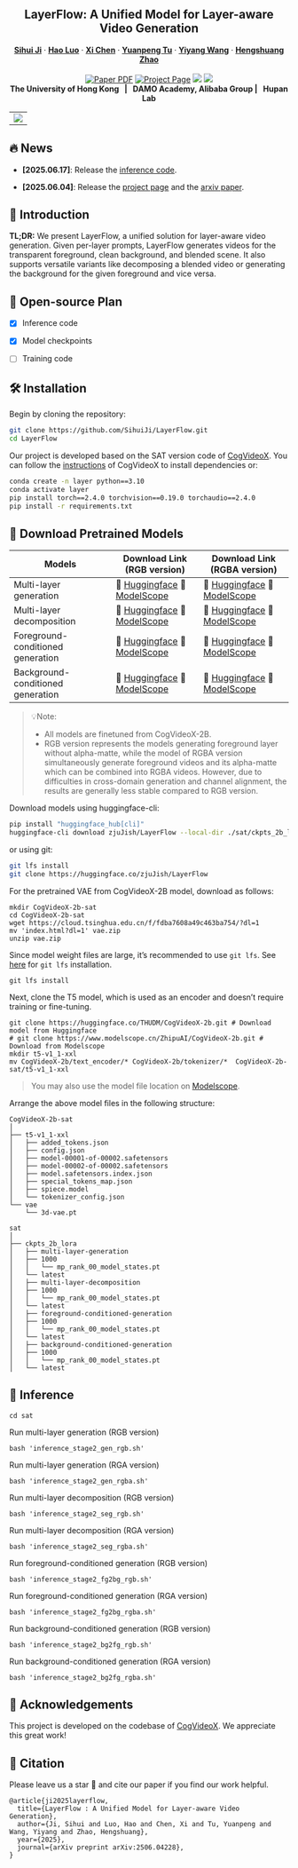 <p align="center">

<!-- ### [<a href="" target="_blank">arXiv</a>] [<a href="" target="_blank">Project Page</a>] [<a href="" target="_blank">Model Weights</a>]
_**[Sihui Ji<sup>1,2*</sup>](https://sihuiji.github.io/), [Hao Luo<sup>2,3</sup>](https://menghanxia.github.io/), [Xi Chen<sup>1</sup>](https://xavierchen34.github.io/), [Yuanpeng Tu<sup>1</sup>](https://yuanpengtu.github.io/), [Yiyang Wang<sup>1</sup>](https://scholar.google.com/citations?user=nKr8TJwAAAAJ&hl=en), <br>[Hengshuang Zhao<sup>1†</sup>](https://hszhao.github.io/)**_
<br>
(*Work done during an internship at DAMO Academy, Alibaba Group †corresponding author)

<sup>1</sup>The University of Hong Kong, <sup>2</sup>DAMO Academy, Alibaba Group, <sup>3</sup>Hupan Lab.

</div> -->

  <h2 align="center">LayerFlow: A Unified Model for Layer-aware Video Generation</h2>
  <p align="center">
    <a href="https://sihuiji.github.io/"><strong>Sihui Ji</strong></a>
    ·
    <a href="https://scholar.google.com/citations?user=7QvWnzMAAAAJ&hl=zh-CN"><strong>Hao Luo</strong></a>
    ·
    <a href="https://xavierchen34.github.io/"><strong>Xi Chen</strong></a>
    ·
    <a href="https://yuanpengtu.github.io/"><strong>Yuanpeng Tu</strong></a>
    ·
    <a href="https://scholar.google.com/citations?user=nKr8TJwAAAAJ&hl=en"><strong>Yiyang Wang</strong></a>
    ·
    <a href="https://hszhao.github.io/"><strong>Hengshuang Zhao</strong></a>
    <br>
    <br>
        <a href="https://arxiv.org/abs/2506.04228"><img src='https://img.shields.io/badge/arXiv-LayerFlow-red' alt='Paper PDF'></a>
        <a href='https://sihuiji.github.io/LayerFlow-Page/'><img src='https://img.shields.io/badge/Project_Page-LayerFlow-green' alt='Project Page'></a>
        <a href=''><img src='https://img.shields.io/badge/ModelScope-Weights-yellow'></a>
        <a href='https://huggingface.co/zjuJish/LayerFlow'><img src='https://img.shields.io/badge/%F0%9F%A4%97%20Hugging%20Face-Weights-blue'></a>
        <!-- <a href='https://replicate.com/lucataco/anydoor'><img src='https://replicate.com/lucataco/anydoor/badge'></a> -->
    <br>
    <b>The University of Hong Kong &nbsp; | &nbsp;  DAMO Academy, Alibaba Group  | &nbsp;  Hupan Lab </b>
  </p>
  
  <table align="center">
    <tr>
    <td>
      <img src="./teaser.png">
    </td>
    </tr>
  </table>


<!-- <div align="center">
<div align="center" style="margin-top: 0px; margin-bottom: 0px;">
<img src=logo.png width="30%"/>
</div> -->

<!-- **Important Note:** This open-source repository is intended to provide a reference implementation. Due to the difference in the underlying T2V model's performance, the open-source version may not achieve the same performance as the model in our paper. If you'd like to use the best version of ReCamMaster, please upload your video to [this link](https://docs.google.com/forms/d/e/1FAIpQLSezOzGPbm8JMXQDq6EINiDf6iXn7rV4ozj6KcbQCSAzE8Vsnw/viewform?usp=dialog). Additionally, we are working on developing an online trial website. Please stay tuned to updates on the [Kling website](https://app.klingai.com/global/). -->

## 🔥 News
<!-- - __[2025.04.15]__: Please feel free to explore our related work, [SynCamMaster](https://github.com/KwaiVGI/SynCamMaster). -->
- __[2025.06.17]__: Release the [inference code](https://github.com/SihuiJi/LayerFlow?tab=readme-ov-file#inference).
<!-- and  [model checkpoint](https://huggingface.co/zjuJish/LayerFlow). -->
<!-- - __[2025.03.31]__: Release the [MultiCamVideo Dataset](https://huggingface.co/datasets/KwaiVGI/MultiCamVideo-Dataset).
- __[2025.03.31]__: We have sent the inference results to the first 1000 trial users. -->
- __[2025.06.04]__: Release the [project page](https://sihuiji.github.io/LayerFlow-Page/) and the [arxiv paper](https://arxiv.org/abs/2506.04228).


  
## 📖 Introduction

**TL;DR:** We present LayerFlow, a unified solution for layer-aware video generation. Given per-layer prompts, LayerFlow generates videos for the transparent foreground, clean background, and blended scene. It also supports versatile variants like decomposing a blended video or generating the background for the given foreground and vice versa.  <br>

<!-- https://github.com/user-attachments/assets/52455e86-1adb-458d-bc37-4540a65a60d4 -->

<!-- ## 🚀 Trail: Try ReCamMaster with Your Own Videos

**Update:** We are actively processing the videos uploaded by users. So far, we have sent the inference results to the email addresses of the first **1256** testers. You should receive an email titled "Inference Results of ReCamMaster" from either jianhongbai@zju.edu.cn or cpurgicn@gmail.com. Please also check your spam folder, and let us know if you haven't received the email after a long time. If you enjoyed the videos we created, please consider giving us a star 🌟.

**You can try out our ReCamMaster by uploading your own video to [this link](https://docs.google.com/forms/d/e/1FAIpQLSezOzGPbm8JMXQDq6EINiDf6iXn7rV4ozj6KcbQCSAzE8Vsnw/viewform?usp=dialog), which will generate a video with camera movements along a new trajectory.** We will send the mp4 file generated by ReCamMaster to your inbox as soon as possible. For camera movement trajectories, we offer 10 basic camera trajectories as follows:

| Index       | Basic Trajectory                  |
|-------------------|-----------------------------|
| 1    | Pan Right                   |
| 2 | Pan Left                    |
| 3 | Tilt Up                     |
| 4 | Tilt Down                   |
| 5 | Zoom In                     |
| 6 | Zoom Out                    |
| 7 | Translate Up (with rotation)   |
| 8 | Translate Down (with rotation) |
| 9 | Arc Left (with rotation)    |
| 10 | Arc Right (with rotation)   |

If you would like to use ReCamMaster as a baseline and need qualitative or quantitative comparisons, please feel free to drop an email to [jianhongbai@zju.edu.cn](mailto:jianhongbai@zju.edu.cn). We can assist you with batch inference of our model. -->

## 📑 Open-source Plan

- [x] Inference code
- [x] Model checkpoints
- [ ] Training code


## 🛠️ Installation
Begin by cloning the repository:
```sh
git clone https://github.com/SihuiJi/LayerFlow.git
cd LayerFlow
```

Our project is developed based on the SAT version code of [CogVideoX](https://github.com/THUDM/CogVideo?tab=readme-ov-file#sat). You can follow the [instructions](https://github.com/THUDM/CogVideo/blob/main/sat/README.md) of CogVideoX to install dependencies or: <br> 

```bash
conda create -n layer python==3.10
conda activate layer
pip install torch==2.4.0 torchvision==0.19.0 torchaudio==2.4.0
pip install -r requirements.txt
```

## 🧱 Download Pretrained Models


| Models       | Download Link (RGB version)                                                                                                                                           |    Download Link (RGBA version)                      |
|--------------|---------------------------------------------------------------------------------------------------------------------------------------------------------|-------------------------------|
| Multi-layer generation      | 🤗 [Huggingface](https://huggingface.co/zjuJish/LayerFlow/tree/main/multi-layer-generation-rgb)      🤖 [ModelScope]()             | 🤗 [Huggingface](https://huggingface.co/zjuJish/LayerFlow/tree/main/multi-layer-generation-rgba)      🤖 [ModelScope]()
| Multi-layer decomposition | 🤗 [Huggingface](https://huggingface.co/zjuJish/LayerFlow/tree/main/multi-layer-decomposition-rgb)    🤖 [ModelScope]()     | 🤗 [Huggingface](https://huggingface.co/zjuJish/LayerFlow/tree/main/multi-layer-decomposition-rgba)      🤖 [ModelScope]()
| Foreground-conditioned generation | 🤗 [Huggingface](https://huggingface.co/zjuJish/LayerFlow/tree/main/foreground-conditioned-generation-rgb)    🤖 [ModelScope]()     | 🤗 [Huggingface](https://huggingface.co/zjuJish/LayerFlow/tree/main/foreground-conditioned-generation-rgba)      🤖 [ModelScope]()
| Background-conditioned generation     | 🤗 [Huggingface](https://huggingface.co/zjuJish/LayerFlow/tree/main/background-conditioned-generation-rgb)     🤖 [ModelScope]()            | 🤗 [Huggingface](https://huggingface.co/zjuJish/LayerFlow/tree/main/background-conditioned-generation-rgba)      🤖 [ModelScope]()        


> 💡Note: 
> * All models are finetuned from CogVideoX-2B.
> * RGB version represents the models generating foreground layer without alpha-matte, while the model of RGBA version simultaneously generate foreground videos and its alpha-matte which can be combined into RGBA videos.
However, due to difficulties in cross-domain generation and channel alignment, the results are generally less stable compared to RGB version.

Download models using huggingface-cli:
``` sh
pip install "huggingface_hub[cli]"
huggingface-cli download zjuJish/LayerFlow --local-dir ./sat/ckpts_2b_lora
```
or using git:
``` sh
git lfs install
git clone https://huggingface.co/zjuJish/LayerFlow
```

<!-- Download models using modelscope-cli:
``` sh
pip install modelscope
modelscope download zjuhuijun/CogVideo --local_dir ./sat/ckpts_2b_lora
``` -->
For the pretrained VAE from CogVideoX-2B model, download as follows:

```
mkdir CogVideoX-2b-sat
cd CogVideoX-2b-sat
wget https://cloud.tsinghua.edu.cn/f/fdba7608a49c463ba754/?dl=1
mv 'index.html?dl=1' vae.zip
unzip vae.zip
```

<!-- Arrange the model files in the following structure:

```
.
├── transformer
│   ├── 1000 (or 1)
│   │   └── mp_rank_00_model_states.pt
│   └── latest
└── vae
    └── 3d-vae.pt
``` -->

Since model weight files are large, it’s recommended to use `git lfs`.
See [here](https://github.com/git-lfs/git-lfs?tab=readme-ov-file#installing) for `git lfs` installation.

```
git lfs install
```

Next, clone the T5 model, which is used as an encoder and doesn’t require training or fine-tuning.

```
git clone https://huggingface.co/THUDM/CogVideoX-2b.git # Download model from Huggingface
# git clone https://www.modelscope.cn/ZhipuAI/CogVideoX-2b.git # Download from Modelscope
mkdir t5-v1_1-xxl
mv CogVideoX-2b/text_encoder/* CogVideoX-2b/tokenizer/*  CogVideoX-2b-sat/t5-v1_1-xxl
```

> You may also use the model file location on [Modelscope](https://modelscope.cn/models/ZhipuAI/CogVideoX-2b).

Arrange the above model files in the following structure:

```
CogVideoX-2b-sat
│
├── t5-v1_1-xxl
│   ├── added_tokens.json
│   ├── config.json
│   ├── model-00001-of-00002.safetensors
│   ├── model-00002-of-00002.safetensors
│   ├── model.safetensors.index.json
│   ├── special_tokens_map.json
│   ├── spiece.model
│   └── tokenizer_config.json
└── vae
    └── 3d-vae.pt

sat
│
├── ckpts_2b_lora
│   ├── multi-layer-generation
│   ├── 1000
│   │   └── mp_rank_00_model_states.pt
│   └── latest
│   ├── multi-layer-decomposition
│   ├── 1000
│   │   └── mp_rank_00_model_states.pt
│   └── latest
│   ├── foreground-conditioned-generation
│   ├── 1000
│   │   └── mp_rank_00_model_states.pt
│   └── latest
│   ├── background-conditioned-generation
│   ├── 1000
│   │   └── mp_rank_00_model_states.pt
│   └── latest

```

<!-- ```
│   ├── 1000 (or 1)
│   │   └── mp_rank_00_model_states.pt
│   └── latest
``` -->


## 🔑 Inference

```
cd sat
```

Run multi-layer generation (RGB version)

```
bash 'inference_stage2_gen_rgb.sh'
```

Run multi-layer generation (RGA version)

```
bash 'inference_stage2_gen_rgba.sh'
```

Run multi-layer decomposition (RGB version)

```
bash 'inference_stage2_seg_rgb.sh'
```

Run multi-layer decomposition (RGA version)

```
bash 'inference_stage2_seg_rgba.sh'
```

Run foreground-conditioned generation (RGB version)

```
bash 'inference_stage2_fg2bg_rgb.sh'
```

Run foreground-conditioned generation (RGA version)

```
bash 'inference_stage2_fg2bg_rgba.sh'
```

Run background-conditioned generation (RGB version)

```
bash 'inference_stage2_bg2fg_rgb.sh'
```

Run background-conditioned generation (RGA version)

```
bash 'inference_stage2_bg2fg_rgba.sh'
```


<!-- ## ⚙️ Code: ReCamMaster + Wan2.1 (Inference & Training)
The model utilized in our paper is an internally developed T2V model, not [Wan2.1](https://github.com/Wan-Video/Wan2.1). Due to company policy restrictions, we are unable to open-source the model used in the paper. Consequently, we migrated ReCamMaster to Wan2.1 to validate the effectiveness of our method. Due to differences in the underlying T2V model, you may not achieve the same results as demonstrated in the demo.
### Inference
Step 1: Set up the environment

[DiffSynth-Studio](https://github.com/modelscope/DiffSynth-Studio) requires Rust and Cargo to compile extensions. You can install them using the following command:
```shell
curl --proto '=https' --tlsv1.2 -sSf [https://sh.rustup.rs](https://sh.rustup.rs/) | sh
. "$HOME/.cargo/env"
```

Install [DiffSynth-Studio](https://github.com/modelscope/DiffSynth-Studio):
```shell
git clone https://github.com/KwaiVGI/ReCamMaster.git
cd ReCamMaster
pip install -e .
```

Step 2: Download the pretrained checkpoints
1. Download the pre-trained Wan2.1 models

```shell
cd ReCamMaster
python download_wan2.1.py
```
2. Download the pre-trained ReCamMaster checkpoint

Please download from [huggingface](https://huggingface.co/KwaiVGI/ReCamMaster-Wan2.1/blob/main/step20000.ckpt) and place it in ```models/ReCamMaster/checkpoints```.

Step 3: Test the example videos
```shell
python inference_recammaster.py --cam_type 1
```

Step 4: Test your own videos

If you want to test your own videos, you need to prepare your test data following the structure of the ```example_test_data``` folder. This includes N mp4 videos, each with at least 81 frames, and a ```metadata.csv``` file that stores their paths and corresponding captions. You can refer to the [Prompt Extension section](https://github.com/Wan-Video/Wan2.1?tab=readme-ov-file#2-using-prompt-extension) in Wan2.1 for guidance on preparing video captions. 

```shell
python inference_recammaster.py --cam_type 1 --dataset_path path/to/your/data
```

We provide several preset camera types, as shown in the table below. Additionally, you can generate new trajectories for testing.

| cam_type       | Trajectory                  |
|-------------------|-----------------------------|
| 1    | Pan Right                   |
| 2 | Pan Left                    |
| 3 | Tilt Up                     |
| 4 | Tilt Down                   |
| 5 | Zoom In                     |
| 6 | Zoom Out                    |
| 7 | Translate Up (with rotation)   |
| 8 | Translate Down (with rotation) |
| 9 | Arc Left (with rotation)    |
| 10 | Arc Right (with rotation)   |

### Training

Step 1: Set up the environment

```shell
pip install lightning pandas websockets
```

Step 2: Prepare the training dataset

1. Download the [MultiCamVideo dataset](https://huggingface.co/datasets/KwaiVGI/MultiCamVideo-Dataset).

2. Extract VAE features

```shell
CUDA_VISIBLE_DEVICES="0,1,2,3,4,5,6,7" python train_recammaster.py   --task data_process   --dataset_path path/to/the/MultiCamVideo/Dataset   --output_path ./models   --text_encoder_path "models/Wan-AI/Wan2.1-T2V-1.3B/models_t5_umt5-xxl-enc-bf16.pth"   --vae_path "models/Wan-AI/Wan2.1-T2V-1.3B/Wan2.1_VAE.pth"   --tiled   --num_frames 81   --height 480   --width 832 --dataloader_num_workers 2
```

3. Generate Captions for Each Video

You can use video caption tools like [LLaVA](https://github.com/haotian-liu/LLaVA) to generate captions for each video and store them in the ```metadata.csv``` file.

Step 3: Training
```shell
CUDA_VISIBLE_DEVICES="0,1,2,3,4,5,6,7" python train_recammaster.py   --task train  --dataset_path recam_train_data   --output_path ./models/train   --dit_path "models/Wan-AI/Wan2.1-T2V-1.3B/diffusion_pytorch_model.safetensors"   --steps_per_epoch 8000   --max_epochs 100   --learning_rate 1e-4   --accumulate_grad_batches 1   --use_gradient_checkpointing  --dataloader_num_workers 4
```
We do not explore the optimal set of hyper-parameters and train with a batch size of 1 on each GPU. You may achieve better model performance by adjusting hyper-parameters such as the learning rate and increasing the batch size.

Step 4: Test the model

```shell
python inference_recammaster.py --cam_type 1 --ckpt_path path/to/the/checkpoint
``` -->

<!-- ## 📷 Dataset: MultiCamVideo Dataset
### 1. Dataset Introduction

**TL;DR:** The MultiCamVideo Dataset is a multi-camera synchronized video dataset rendered using Unreal Engine 5. It includes synchronized multi-camera videos and their corresponding camera trajectories. The MultiCamVideo Dataset can be valuable in fields such as camera-controlled video generation, synchronized video production, and 3D/4D reconstruction. If you are looking for synchronized videos captured with stationary cameras, please explore our [SynCamVideo Dataset](https://github.com/KwaiVGI/SynCamMaster).

https://github.com/user-attachments/assets/6fa25bcf-1136-43be-8110-b527638874d4

The MultiCamVideo Dataset is a multi-camera synchronized video dataset rendered using Unreal Engine 5. It includes synchronized multi-camera videos and their corresponding camera trajectories.
It consists of 13.6K different dynamic scenes, each captured by 10 cameras, resulting in a total of 136K videos. Each dynamic scene is composed of four elements: {3D environment, character, animation, camera}. Specifically, we use animation to drive the character, 
and position the animated character within the 3D environment. Then, Time-synchronized cameras are set up to move along predefined trajectories to render the multi-camera video data.
<p align="center">
  <img src="https://github.com/user-attachments/assets/107c9607-e99b-4493-b715-3e194fcb3933" alt="Example Image" width="70%">
</p>

**3D Environment:** We collect 37 high-quality 3D environments assets from [Fab](https://www.fab.com). To minimize the domain gap between rendered data and real-world videos, we primarily select visually realistic 3D scenes, while choosing a few stylized or surreal 3D scenes as a supplement. To ensure data diversity, the selected scenes cover a variety of indoor and outdoor settings, such as city streets, shopping malls, cafes, office rooms, and the countryside.

**Character:** We collect 66 different human 3D models as characters from [Fab](https://www.fab.com) and [Mixamo](https://www.mixamo.com).

**Animation:** We collect 93 different animations from [Fab](https://www.fab.com) and [Mixamo](https://www.mixamo.com), including common actions such as waving, dancing, and cheering. We use these animations to drive the collected characters and create diverse datasets through various combinations.

**Camera:** To ensure camera movements are diverse and closely resemble real-world distributions, we create a wide range of camera trajectories and parameters to cover various situations. To achieve this by designing rules to batch-generate random camera starting positions and movement trajectories:

1. Camera Starting Position.

We take the character's position as the center of a hemisphere with a radius of {3m, 5m, 7m, 10m} based on the size of the 3D scene and randomly sample within this range as the camera's starting point, ensuring the closest distance to the character is greater than 0.5m and the pitch angle is within 45 degrees.

2. Camera Trajectories.

- **Pan & Tilt**:  
  The camera rotation angles are randomly selected within the range, with pan angles ranging from 5 to 45 degrees and tilt angles ranging from 5 to 30 degrees, with directions randomly chosen left/right or up/down.

- **Basic Translation**:  
  The camera translates along the positive and negative directions of the xyz axes, with movement distances randomly selected within the range of $[\frac{1}{4}, 1] \times \text{distance2character}$.

- **Basic Arc Trajectory**:  
  The camera moves along an arc, with rotation angles randomly selected within the range of 15 to 75 degrees.

- **Random Trajectories**:  
  1-3 points are sampled in space, and the camera moves from the initial position through these points as the movement trajectory, with the total movement distance randomly selected within the range of $[\frac{1}{4}, 1] \times \text{distance2character}$. The polyline is smoothed to make the movement more natural.

- **Static Camera**:  
  The camera does not translate or rotate during shooting, maintaining a fixed position.

3. Camera Movement Speed.

To further enhance the diversity of trajectories, 50% of the training data uses constant-speed camera trajectories, while the other 50% uses variable-speed trajectories generated by nonlinear functions. Consider a camera trajectory with a total of $f$ frames, starting at location $L_{start}$ and ending at position $L_{end}$. The location at the $i$-th frame is given by:
```math
L_i = L_{start} + (L_{end} - L_{start}) \cdot \left( \frac{1 - \exp(-a \cdot i/f)}{1 - \exp(-a)} \right),
```
where $a$ is an adjustable parameter to control the trajectory speed. When $a > 0$, the trajectory starts fast and then slows down; when $a < 0$, the trajectory starts slow and then speeds up. The larger the absolute value of $a$, the more drastic the change.

4. Camera Parameters.

We chose four set of camera parameters: {focal=18mm, aperture=10}, {focal=24mm, aperture=5}, {focal=35mm, aperture=2.4} and {focal=50mm, aperture=2.4}.

### 2. Statistics and Configurations

Dataset Statistics:

| Number of Dynamic Scenes | Camera per Scene | Total Videos |
|:------------------------:|:----------------:|:------------:|
| 13,600                   | 10               | 136,000      |

Video Configurations:

| Resolution  | Frame Number | FPS                      |
|:-----------:|:------------:|:------------------------:|
| 1280x1280   | 81           | 15                       |

Note: You can use 'center crop' to adjust the video's aspect ratio to fit your video generation model, such as 16:9, 9:16, 4:3, or 3:4.

Camera Configurations:

| Focal Length            | Aperture           | Sensor Height | Sensor Width |
|:-----------------------:|:------------------:|:-------------:|:------------:|
| 18mm, 24mm, 35mm, 50mm  | 10.0, 5.0, 2.4     | 23.76mm       | 23.76mm      |



### 3. File Structure
```
MultiCamVideo-Dataset
├── train
│   ├── f18_aperture10
│   │   ├── scene1    # one dynamic scene
│   │   │   ├── videos
│   │   │   │   ├── cam01.mp4    # synchronized 81-frame videos at 1280x1280 resolution
│   │   │   │   ├── cam02.mp4
│   │   │   │   ├── ...
│   │   │   │   └── cam10.mp4
│   │   │   └── cameras
│   │   │       └── camera_extrinsics.json    # 81-frame camera extrinsics of the 10 cameras 
│   │   ├── ...
│   │   └── scene3400
│   ├── f24_aperture5
│   │   ├── scene1
│   │   ├── ...
│   │   └── scene3400
│   ├── f35_aperture2.4
│   │   ├── scene1
│   │   ├── ...
│   │   └── scene3400
│   └── f50_aperture2.4
│       ├── scene1
│       ├── ...
│       └── scene3400
└── val
    └── 10basic_trajectories
        ├── videos
        │   ├── cam01.mp4    # example videos corresponding to the validation cameras
        │   ├── cam02.mp4
        │   ├── ...
        │   └── cam10.mp4
        └── cameras
            └── camera_extrinsics.json    # 10 different trajectories for validation
```

### 3. Useful scripts
- Data Extraction
```bash
cat MultiCamVideo-Dataset.part* > MultiCamVideo-Dataset.tar.gz
tar -xzvf MultiCamVideo-Dataset.tar.gz
```
- Camera Visualization
```python
python vis_cam.py
```

The visualization script is modified from [CameraCtrl](https://github.com/hehao13/CameraCtrl/blob/main/tools/visualize_trajectory.py), thanks for their inspiring work.

<p align="center">
  <img src="https://github.com/user-attachments/assets/f9cf342d-2fb3-40ef-a7be-edafb5775004" alt="Example Image" width="40%">
</p> -->

<!-- ## 🤗 Awesome Related Works
Feel free to explore these outstanding related works, including but not limited to:

[GCD](https://gcd.cs.columbia.edu/): GCD synthesizes large-angle novel viewpoints of 4D dynamic scenes from a monocular video.

[ReCapture](https://generative-video-camera-controls.github.io/): a method for generating new videos with novel camera trajectories from a single user-provided video.

[Trajectory Attention](https://xizaoqu.github.io/trajattn/): Trajectory Attention facilitates various tasks like camera motion control on images and videos, and video editing.

[GS-DiT](https://wkbian.github.io/Projects/GS-DiT/): GS-DiT provides 4D video control for a single monocular video.

[Diffusion as Shader](https://igl-hkust.github.io/das/): a versatile video generation control model for various tasks.

[TrajectoryCrafter](https://trajectorycrafter.github.io/): TrajectoryCrafter achieves high-fidelity novel views generation from casually captured monocular video.

[GEN3C](https://research.nvidia.com/labs/toronto-ai/GEN3C/): a generative video model with precise Camera Control and temporal 3D Consistency. -->

## 🤗 Acknowledgements

This project is developed on the codebase of [CogVideoX](https://github.com/THUDM/CogVideo). We  appreciate this great work! 

## 🌟 Citation

Please leave us a star 🌟 and cite our paper if you find our work helpful.
```
@article{ji2025layerflow,
  title={LayerFlow : A Unified Model for Layer-aware Video Generation}, 
  author={Ji, Sihui and Luo, Hao and Chen, Xi and Tu, Yuanpeng and Wang, Yiyang and Zhao, Hengshuang},
  year={2025},
  journal={arXiv preprint arXiv:2506.04228}, 
}
```